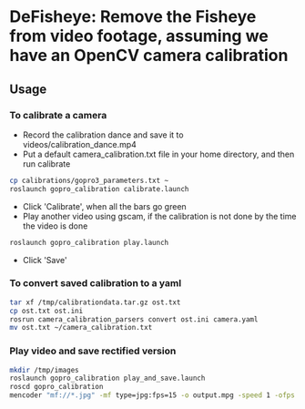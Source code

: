 # DeFisheye: Remove the Fisheye from video footage, assuming we have an OpenCV camera calibration

## Usage

### To calibrate a camera
- Record the calibration dance and save it to videos/calibration_dance.mp4
- Put a default camera_calibration.txt file in your home directory, and then run calibrate
```bash
cp calibrations/gopro3_parameters.txt ~
roslaunch gopro_calibration calibrate.launch
```

- Click 'Calibrate', when all the bars go green
- Play another video using gscam, if the calibration is not done by the time the video is done
```bash
roslaunch gopro_calibration play.launch
```

- Click 'Save'

### To convert saved calibration to a yaml
```bash
tar xf /tmp/calibrationdata.tar.gz ost.txt
cp ost.txt ost.ini
rosrun camera_calibration_parsers convert ost.ini camera.yaml
mv ost.txt ~/camera_calibration.txt
```

### Play video and save rectified version
```bash
mkdir /tmp/images
roslaunch gopro_calibration play_and_save.launch
roscd gopro_calibration
mencoder "mf://*.jpg" -mf type=jpg:fps=15 -o output.mpg -speed 1 -ofps 30 -ovc lavc -lavcopts vcodec=mpeg2video:vbitrate=2500 -oac copy -of mpeg
```
  

